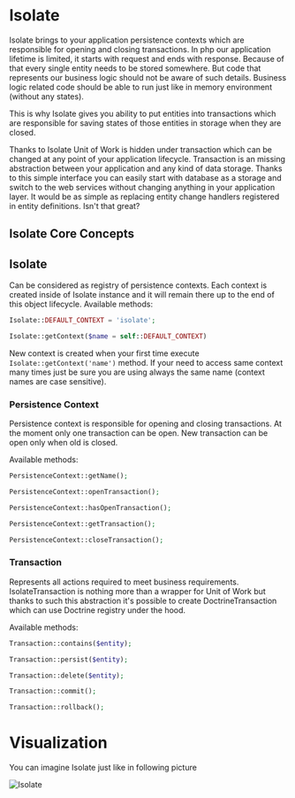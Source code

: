 # Isolate

Isolate brings to your application persistence contexts which are responsible for opening and closing transactions.
In php our application lifetime is limited, it starts with request and ends with response.
Because of that every single entity needs to be stored somewhere. But code that represents our
business logic should not be aware of such details. Business logic related code should be able to run just
like in memory environment (without any states).

This is why Isolate gives you ability to put entities into transactions which are responsible for saving
states of those entities in storage when they are closed.

Thanks to Isolate Unit of Work is hidden under transaction which can be changed at any point of your application lifecycle.
Transaction is an missing abstraction between your application and any kind of data storage. Thanks to this simple interface
you can easily start with database as a storage and switch to the web services without changing anything in your application
layer. It would be as simple as replacing entity change handlers registered in entity definitions. Isn't that great?

## Isolate Core Concepts

## Isolate

Can be considered as registry of persistence contexts. Each context is created inside of Isolate instance
and it will remain there up to the end of this object lifecycle.
Available methods:

```php
Isolate::DEFAULT_CONTEXT = 'isolate';

Isolate::getContext($name = self::DEFAULT_CONTEXT)
```

New context is created when your first time execute ``Isolate::getContext('name')`` method. If your need to access
same context many times just be sure you are using always the same name (context names are case sensitive).

### Persistence Context

Persistence context is responsible for opening and closing transactions. At the moment only one transaction can be open.
New transaction can be open only when old is closed.

Available methods:

```php
PersistenceContext::getName();

PersistenceContext::openTransaction();

PersistenceContext::hasOpenTransaction();

PersistenceContext::getTransaction();

PersistenceContext::closeTransaction();
```

### Transaction

Represents all actions required to meet business requirements. IsolateTransaction is nothing more than a wrapper for
Unit of Work but thanks to such this abstraction it's possible to create DoctrineTransaction which can use
Doctrine registry under the hood.

Available methods:

```php
Transaction::contains($entity);

Transaction::persist($entity);

Transaction::delete($entity);

Transaction::commit();

Transaction::rollback();
```

# Visualization

You can imagine Isolate just like in following picture

![Isolate](img/isolate.png)
